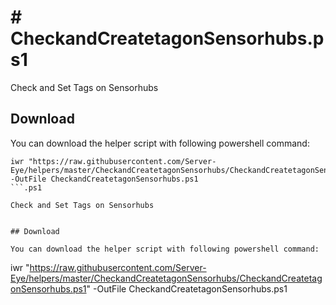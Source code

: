 # # CheckandCreatetagonSensorhubs.ps1

Check and Set Tags on Sensorhubs


## Download

You can download the helper script with following powershell command:
```
iwr "https://raw.githubusercontent.com/Server-Eye/helpers/master/CheckandCreatetagonSensorhubs/CheckandCreatetagonSensorhubs.ps1" -OutFile CheckandCreatetagonSensorhubs.ps1
```.ps1

Check and Set Tags on Sensorhubs


## Download

You can download the helper script with following powershell command:
```
iwr "https://raw.githubusercontent.com/Server-Eye/helpers/master/CheckandCreatetagonSensorhubs/CheckandCreatetagonSensorhubs.ps1" -OutFile CheckandCreatetagonSensorhubs.ps1
```